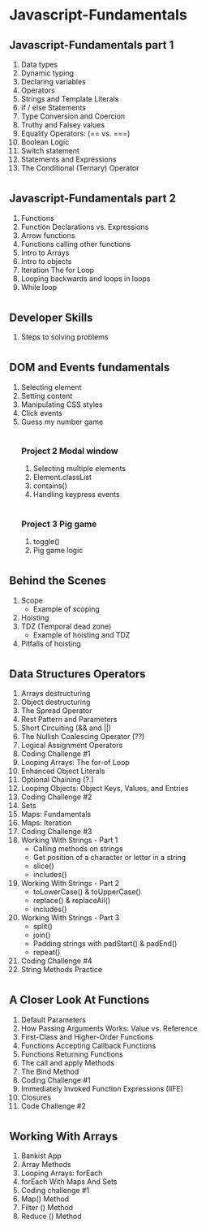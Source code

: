 # Javascript-Fundamentals

## Javascript-Fundamentals part 1 
1. Data types
2. Dynamic typing
3. Declaring variables
4. Operators
5. Strings and Template Literals
6. if / else Statements
7. Type Conversion and Coercion
8. Truthy and Falsey values
9. Equality Operators: (== vs. ===)
10. Boolean Logic
11. Switch statement
12. Statements and Expressions
13. The Conditional (Ternary) Operator
#
## Javascript-Fundamentals part 2
1. Functions
2. Function Declarations vs. Expressions
3. Arrow functions
4. Functions calling other functions
5. Intro to Arrays
6. Intro to objects
7. Iteration The for Loop
8. Looping backwards and loops in loops
9. While loop
#
## Developer Skills
1. Steps to solving problems
#
## DOM and Events fundamentals
1. Selecting element
2. Setting content
3. Manipulating CSS styles
4. Click events
5. Guess my number game  
    #
    ### Project 2 Modal window
    1. Selecting multiple elements
    2. Element.classList
    3. contains()
    4. Handling keypress events  
    #
    ### Project 3 Pig game
    1. toggle()
    2. Pig game logic
#
## Behind the Scenes
1. Scope
    * Example of scoping
2. Hoisting
3. TDZ (Temporal dead zone)
    * Example of hoisting and TDZ
4. Pitfalls of hoisting
#
## Data Structures Operators
1. Arrays destructuring
2. Object destructuring
3. The Spread Operator
4. Rest Pattern and Parameters
5. Short Circuiting (&& and ||)
6. The Nullish Coalescing Operator (??)
7. Logical Assignment Operators
8. Coding Challenge #1
9. Looping Arrays: The for-of Loop
10. Enhanced Object Literals
11. Optional Chaining (?.)
12. Looping Objects: Object Keys, Values, and Entries
13. Coding Challenge #2
14. Sets
15. Maps: Fundamentals
16. Maps: Iteration
17. Coding Challenge #3
18. Working With Strings - Part 1
    * Calling methods on strings
    * Get position of a character or letter in a string
    * slice()
    * includes() 
19. Working With Strings - Part 2
    * toLowerCase() & toUpperCase()
    * replace() & replaceAll()
    * includes()
20. Working With Strings - Part 3
    * split()
    * join() 
    * Padding strings with padStart() & padEnd()
    * repeat()
21. Coding Challenge #4
22. String Methods Practice
#
## A Closer Look At Functions
1. Default Parameters
2. How Passing Arguments Works: Value vs. Reference
3. First-Class and Higher-Order Functions
4. Functions Accepting Callback Functions
5. Functions Returning Functions
6. The call and apply Methods
7. The Bind Method
8. Coding Challenge #1
9. Immediately Invoked Function Expressions (IIFE)
10. Closures
11. Code Challenge #2
#
## Working With Arrays
1. Bankist App
2. Array Methods
3. Looping Arrays: forEach
4. forEach With Maps And Sets
5. Coding challenge #1
6. Map() Method
7. Filter () Method
8. Reduce () Method